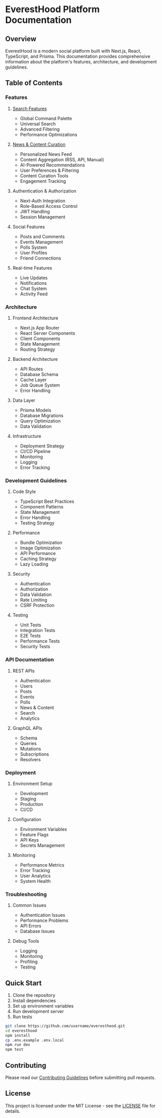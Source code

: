 # EverestHood Platform Documentation

## Overview
EverestHood is a modern social platform built with Next.js, React, TypeScript, and Prisma. This documentation provides comprehensive information about the platform's features, architecture, and development guidelines.

## Table of Contents

### Features
1. [Search Features](./SEARCH_FEATURES.md)
   - Global Command Palette
   - Universal Search
   - Advanced Filtering
   - Performance Optimizations

2. [News & Content Curation](./NEWS_CONTENT_CURATION_IMPLEMENTATION.md)
   - Personalized News Feed
   - Content Aggregation (RSS, API, Manual)
   - AI-Powered Recommendations
   - User Preferences & Filtering
   - Content Curation Tools
   - Engagement Tracking

3. Authentication & Authorization
   - Next-Auth Integration
   - Role-Based Access Control
   - JWT Handling
   - Session Management

4. Social Features
   - Posts and Comments
   - Events Management
   - Polls System
   - User Profiles
   - Friend Connections

5. Real-time Features
   - Live Updates
   - Notifications
   - Chat System
   - Activity Feed

### Architecture

1. Frontend Architecture
   - Next.js App Router
   - React Server Components
   - Client Components
   - State Management
   - Routing Strategy

2. Backend Architecture
   - API Routes
   - Database Schema
   - Cache Layer
   - Job Queue System
   - Error Handling

3. Data Layer
   - Prisma Models
   - Database Migrations
   - Query Optimization
   - Data Validation

4. Infrastructure
   - Deployment Strategy
   - CI/CD Pipeline
   - Monitoring
   - Logging
   - Error Tracking

### Development Guidelines

1. Code Style
   - TypeScript Best Practices
   - Component Patterns
   - State Management
   - Error Handling
   - Testing Strategy

2. Performance
   - Bundle Optimization
   - Image Optimization
   - API Performance
   - Caching Strategy
   - Lazy Loading

3. Security
   - Authentication
   - Authorization
   - Data Validation
   - Rate Limiting
   - CSRF Protection

4. Testing
   - Unit Tests
   - Integration Tests
   - E2E Tests
   - Performance Tests
   - Security Tests

### API Documentation

1. REST APIs
   - Authentication
   - Users
   - Posts
   - Events
   - Polls
   - News & Content
   - Search
   - Analytics

2. GraphQL APIs
   - Schema
   - Queries
   - Mutations
   - Subscriptions
   - Resolvers

### Deployment

1. Environment Setup
   - Development
   - Staging
   - Production
   - CI/CD

2. Configuration
   - Environment Variables
   - Feature Flags
   - API Keys
   - Secrets Management

3. Monitoring
   - Performance Metrics
   - Error Tracking
   - User Analytics
   - System Health

### Troubleshooting

1. Common Issues
   - Authentication Issues
   - Performance Problems
   - API Errors
   - Database Issues

2. Debug Tools
   - Logging
   - Monitoring
   - Profiling
   - Testing

## Quick Start

1. Clone the repository
2. Install dependencies
3. Set up environment variables
4. Run development server
5. Run tests

```bash
git clone https://github.com/username/everesthood.git
cd everesthood
npm install
cp .env.example .env.local
npm run dev
npm test
```

## Contributing

Please read our [Contributing Guidelines](./CONTRIBUTING.md) before submitting pull requests.

## License

This project is licensed under the MIT License - see the [LICENSE](./LICENSE) file for details.
